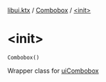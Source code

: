 [libui.ktx](../index.md) / [Combobox](index.md) / [&lt;init&gt;](./-init-.md)

# &lt;init&gt;

`Combobox()`

Wrapper class for [uiCombobox](../../libui/ui-combobox.md)

